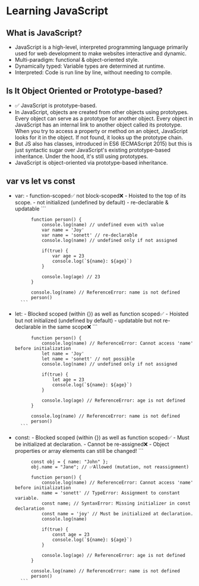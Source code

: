 # Learning JavaScript

## What is JavaScript?
- JavaScript is a high-level, interpreted programming language primarily used for web development to make websites interactive and dynamic.
- Multi-paradigm: functional & object-oriented style.
- Dynamically typed: Variable types are determined at runtime.
- Interpreted: Code is run line by line, without needing to compile.

## Is It Object Oriented or Prototype-based?
- ✅ JavaScript is prototype-based.
- In JavaScript, objects are created from other objects using prototypes. Every object can serve as a prototype for another object. Every object in JavaScript has an internal link to another object called its prototype. When you try to access a property or method on an object, JavaScript looks for it in the object. If not found, it looks up the prototype chain.
- But JS also has classes, introduced in ES6 (ECMAScript 2015) but this is just syntactic sugar over JavaScript's existing prototype-based inheritance. Under the hood, it's still using prototypes.
- JavaScript is object-oriented via prototype-based inheritance.

## var vs let vs const
- var: - function-scoped✅ not block-scoped❌
       - Hoisted to the top of its scope.
       - not initialized (undefined by default)
       - re-declarable & updatable
       ```
            
            function person() {
                console.log(name) // undefined even with value
                var name = 'Joy'
                var name = 'sonett' // re-declarable
                console.log(name) // undefined only if not assigned

                if(true) {
                    var age = 23
                    console.log(`${name}: ${age}`)
                }

                console.log(age) // 23
            }

            console.log(name) // ReferenceError: name is not defined
            person()
        ```
- let: - Blocked scoped (within {}) as well as function scoped✅
       - Hoisted but not initialized (undefined by default)
       - updatable but not re-declarable in the same scope❌
       ```
       
            function person() {
                console.log(name) // ReferenceError: Cannot access 'name' before initialization
                let name = 'Joy'
                let name = 'sonett' // not possible
                console.log(name) // undefined only if not assigned

                if(true) {
                    let age = 23
                    console.log(`${name}: ${age}`)
                }

                console.log(age) // ReferenceError: age is not defined
            }

            console.log(name) // ReferenceError: name is not defined
            person()
        ``` 
- const: - Blocked scoped (within {}) as well as function scoped✅
         - Must be initialized at declaration.
         - Cannot be re-assigned❌
         - Object properties or array elements can still be changed!
        ```
        
            const obj = { name: "John" };
            obj.name = "Jane"; // ✅Allowed (mutation, not reassignment)
            
            function person() {
                console.log(name) // ReferenceError: Cannot access 'name' before initialization
                name = 'sonett' // TypeError: Assignment to constant variable.
                const name; // SyntaxError: Missing initializer in const declaration
                const name = 'joy' // Must be initialized at declaration.
                console.log(name)
                
                if(true) {
                    const age = 23
                    console.log(`${name}: ${age}`)
                }

                console.log(age) // ReferenceError: age is not defined
            }

            console.log(name) // ReferenceError: name is not defined
            person()
        ```

## 